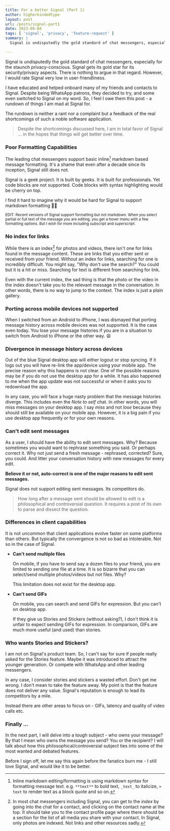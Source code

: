 ```yaml
---
title: For a better Signal (Part 1)
author: higherkindedtype
layout: post
url: /posts/signal-part1
date: 2023-09-04
tags: [ 'signal', 'privacy', 'feature-request' ]
summary: |
  Signal is undisputedly the gold standard of chat messengers, especially for the staunch privacy-conscious. Signal gets its gold star for its security/privacy aspects. Nothing to argue in that regard. **However, I would rate Signal very low when it comes to user friendliness**. Read the post find out why.

---
```


Signal is undisputedly the gold standard of chat messengers, especially for the staunch privacy-conscious. Signal gets its gold star for its security/privacy aspects. There is nothing to argue in that regard. However, I would rate Signal very low in user-friendliness.

I have educated and helped onboard many of my friends and contacts to Signal. Despite being WhatsApp patrons, they decided to try, and some even switched to Signal on my word. So, I feel I owe them this post - a rundown of things I am mad at Signal for.

The rundown is neither a rant nor a complaint but a feedback of the real shortcomings of such a noble software application.

> Despite the shortcomings discussed here, I am in total favor of Signal ... in the hopes that things will get better over time.

### Poor Formatting Capabilities

The leading chat messengers support basic inline[^2] markdown based message formatting. It's a shame that even after a decade since its inception, Signal still does not.

Signal is a geek project. It is built by geeks. It is built for professionals. Yet code blocks are not supported. Code blocks with syntax highlighting would be cherry on top.

I find it hard to imagine why it would be hard for Signal to support markdown formatting 🤷‍♂️

<small>EDIT: Recent versions of Signal support formatting but not markdown. When you select partial or full text of the message you are editing, you get a hover menu with a few formatting options. But I wish for more including _subscript_ and _superscript_.</small>

### No index for links

While there is an index[^1] for photos and videos, there isn't one for links found in the message content. These are links that you either sent or received from your friend. Without an index for links, searching for one is incredibly difficult. You might say, "Why don't use the search?" You could but it is a hit or miss. Searching for text is different from searching for link.

Even with the current index, the sad thing is that the photo or the video in the index doesn't take you to the relevant message in the conversation. In other words, there is no way to jump to the context. The index is just a plain gallery.

### Porting across mobile devices not supported

When I switched from an Android to iPhone, I was dismayed that porting message history across mobile devices was not supported. It is the case even today. You lose your message histories if you are in a situation to switch from Android to iPhone or the other way. 😫

### Divergence in message history across devices

Out of the blue Signal desktop app will either logout or stop syncing. If it logs out you will have re-link the app/device using your mobile app. The precise reason why this happens is not clear. One of the possible reasons may be if you do not use the desktop app for a while. It has also happened to me when the app update was not successful or when it asks you to redownload the app.

In any case, you will face a huge nasty problem that the message histories diverge. This includes even the _Note to self_ chat. In other words, you will miss messages on your desktop app. I say _miss_ and not _lose_ because they should still be available on your mobile app. However, it is a big pain if you use desktop app frequently or for your own reasons.

### Can't edit sent messages

As a user, I should have the ability to edit sent messages. Why? Because sometimes you would want to rephrase something you said. Or perhaps correct it. Why not just send a fresh message - rephrased, corrected? Sure, you could. And litter your conversation history with new messages for every edit.

**Believe it or not, auto-correct is one of the major reasons to edit sent messages.**

Signal does not support editing sent messages. Its competitors do.

> How long after a message sent should be allowed to edit is a philosophical and controversial question. It requires a post of its own to parse and dissect the question.

### Differences in client capabilities

It is not uncommon that client applications evolve faster on some platforms than others. But typically the convergence is not so bad as intolerable. Not so in the case of Signal.

- **Can't send multiple files**
  
  On mobile, if you have to send say a dozen files to your friend, you are limited to sending one file at a time. It is so bizarre that you can select/send multiple photos/videos but not files. Why?

  This limitation does not exist for the desktop app.

- **Can't send GIFs**

  On mobile, you can search and send GIFs for expression. But you can't on desktop app.

  If they give us Stories and Stickers (without asking?), I don't think it is unfair to expect sending GIFs for expression. In comparison, GIFs are much more useful (and used) than stories.

### Who wants Stories and Stickers?

I am not on Signal's product team. So, I can't say for sure if people really asked for the Stories feature. Maybe it was introduced to attract the younger generation. Or compete with WhatsApp and other leading messengers.

In any case, I consider stories and stickers a wasted effort. Don't get me wrong. I don't mean to take the feature away. My point is that the feature does not deliver any value. Signal's reputation is enough to lead its competitors by a mile.

Instead there are other areas to focus on - GIFs, latency and quality of video calls etc.

### Finally ...

In the next part, I will delve into a tough subject - who owns your message? By that I mean who owns the message you send? You or the recipient? I will talk about how this philosophical/controversial subject ties into some of the most wanted and debated features.

Before I sign off, let me say this again before the fanatics burn me - I still love Signal, and would like it to be better.


[^1]: In most chat messengers including Signal, you can get to the _index_ by going into the chat for a contact, and clicking on the contact name at the top. It should take you to the contact profile page where there should be a section for the list of all media you share with your contact. In Signal, only photos are indexed. Not links and other resources sadly.
[^2]: Inline markdown editing/formatting is using markdown syntax for formatting message text. e.g. `**text**` to bold text, `_text_` to italicize, `> text` to render text as a block quote  and so on.